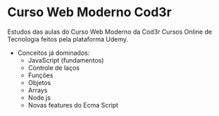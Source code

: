 # Curso Web Moderno Cod3r

Estudos das aulas do Curso Web Moderno da Cod3r Cursos Online de Tecnologia feitos pela plataforma Udemy.

- Conceitos já dominados:
    - JavaScript (fundamentos)
    - Controle de laços
    - Funções
    - Objetos
    - Arrays
    - Node.js
    - Novas features do Ecma Script
